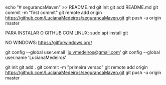 echo "# segurancaMaven" >> README.md
git init
git add README.md
git commit -m "first commit"
git remote add origin https://github.com/LucianaMedeiros/segurancaMaven.git
git push -u origin master

PARA INSTALAR O GITHUB COM LINUX:
sudo apt install git

NO WINDOWS:
https://gitforwindows.org/

git config --global user.email 'lu.vmedeiros@gmail.com'
git config --global user.name 'LucianaMedeiros'

git init
git add .
git commit -m "primeira versao"
git remote add origin https://github.com/LucianaMedeiros/segurancaMaven.git
git push -u origin master

                